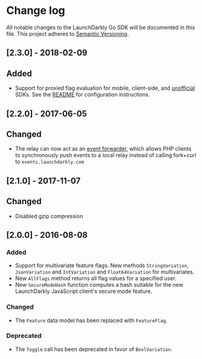 # Change log

All notable changes to the LaunchDarkly Go SDK will be documented in this file. This project adheres to [Semantic Versioning](http://semver.org).

## [2.3.0] - 2018-02-09
## Added
- Support for proxied flag evaluation for mobile, client-side, and [unofficial](https://docs.launchdarkly.com/docs/sdk-contributors-guide) SDKs. See the [README](https://github.com/launchdarkly/ld-relay#mobile-and-client-side-flag-evaluation) for configuration instructions.

## [2.2.0] - 2017-06-05
## Changed
- The relay can now act as an [event forwarder](https://github.com/launchdarkly/ld-relay#event-forwarding), which allows PHP clients to synchronously push events to a local relay instead of calling fork+curl to `events.launchdarkly.com`

## [2.1.0] - 2017-11-07
## Changed
- Disabled gzip compression

## [2.0.0] - 2016-08-08
### Added
- Support for multivariate feature flags. New methods `StringVariation`, `JsonVariation` and `IntVariation` and `Float64Variation` for multivariates.
- New `AllFlags` method returns all flag values for a specified user.
- New `SecureModeHash` function computes a hash suitable for the new LaunchDarkly JavaScript client's secure mode feature.

### Changed
- The `Feature` data model has been replaced with `FeatureFlag`.

### Deprecated
- The `Toggle` call has been deprecated in favor of `BoolVariation`.